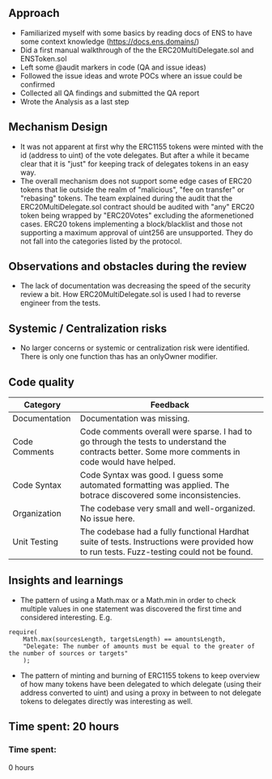 ## Approach
- Familiarized myself with some basics by reading docs of ENS to have some context knowledge (https://docs.ens.domains/)
- Did a first manual walkthrough of the the ERC20MultiDelegate.sol and ENSToken.sol
- Left some @audit markers in code (QA and issue ideas)
- Followed the issue ideas and wrote POCs where an issue could be confirmed
- Collected all QA findings and submitted the QA report
- Wrote the Analysis as a last step

## Mechanism Design
- It was not apparent at first why the ERC1155 tokens were minted with the id (address to uint) of the vote delegates. But after a while it became clear that it is "just" for keeping track of delegates tokens in an easy way.
- The overall mechanism does not support some edge cases of ERC20 tokens that lie outside the realm of "malicious", "fee on transfer" or "rebasing" tokens. The team explained during the audit that the ERC20MultiDelegate.sol contract should be audited with "any" ERC20 token being wrapped by "ERC20Votes" excluding the aformenetioned cases. ERC20 tokens implementing a block/blacklist and those not supporting a maximum approval of uint256 are unsupported. They do not fall into the categories listed by the protocol.

## Observations and obstacles during the review
- The lack of documentation was decreasing the speed of the security review a bit. How ERC20MultiDelegate.sol is used I had to reverse engineer from the tests.

## Systemic / Centralization risks
- No larger concerns or systemic or centralization risk were identified. There is only one function thas has an onlyOwner modifier.

## Code quality
| Category       | Feedback                                                                                                             |
| -------------- | -------------------------------------------------------------------------------------------------------------------- |
| Documentation  | Documentation was missing.
| Code Comments  | Code comments overall were sparse. I had to go through the tests to understand the contracts better. Some more comments in code would have helped. |
| Code Syntax    | Code Syntax was good. I guess some automated formatting was applied. The botrace discovered some inconsistencies.    |
| Organization   | The codebase very small and well-organized. No issue here.                                                            |
| Unit Testing   | The codebase had a fully functional Hardhat suite of tests. Instructions were provided how to run tests. Fuzz-testing could not be found. |

## Insights and learnings
- The pattern of using a Math.max or a Math.min in order to check multiple values in one statement was discovered the first time and considered interesting. E.g.
```Solidity
require(
	Math.max(sourcesLength, targetsLength) == amountsLength,
	"Delegate: The number of amounts must be equal to the greater of the number of sources or targets"
	);
```
- The pattern of minting and burning of ERC1155 tokens to keep overview of how many tokens have been delegated to which delegate (using their address converted to uint) and using a proxy in between to not delegate tokens to delegates directly was interesting as well.

## Time spent: 20 hours

### Time spent:
0 hours